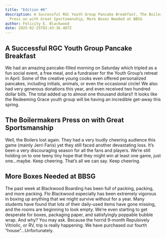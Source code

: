 ```yaml
---
title: "Edition #6"
description: A Successful RGC Youth Group Pancake Breakfast, The Boilermakers
  Press on with Great Sportsmanship, More Boxes Needed at BBSG
author: Felicity E. Blackwood
date: 2025-02-25T02:43:36.407Z
---
```

## A Successful RGC Youth Group Pancake Breakfast

We had an amazing pancake-filled morning on Saturday which tripled as a fun social event, a free meal, and a fundraiser for the Youth Group’s retreat in April. Some of the creative young cooks even offered personalized pancakes, including initials, animals, or even the occasional circle! We also had very generous donations this year, and even received two hundred dollar bills. The total added up to almost one thousand dollars!! It looks like the Redeeming Grace youth group will be having an incredible get-away this spring.

## The Boilermakers Press on with Great Sportsmanship

Well, the Boilers lost again. They had a very loudly cheering audience this game (mainly Jerri Faris) yet they still faced another devastating loss. It’s been a very discouraging season for all the fans and players. We’re still holding on to one teeny tiny hope that they might win at least one game, just one…maybe. Keep cheering. That’s all we can say. Keep cheering.



## More Boxes Needed at BBSG

The past week at Blackwood Boarding has been full of packing, packing, and more packing. Flo Blackwood especially has been extremely vigorous in boxing up anything that we might survive without for a year. Many students have found that lots of their daily-used items have gone missing, and the rooms are beginning to look empty. We’re even starting to get desperate for boxes, packaging paper, and satisfyingly poppable bubble wrap. And why? You may ask. Because the horrid 9-month Repulsively Vitriolic, or RV, trip is really happening. We have purchased our fourth “house”...Unfortunately.